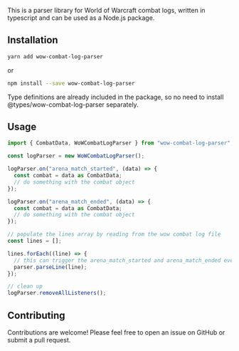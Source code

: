 This is a parser library for World of Warcraft combat logs, written in typescript and can be used as a Node.js package.

## Installation

```bash
yarn add wow-combat-log-parser
```

or

```bash
npm install --save wow-combat-log-parser
```

Type definitions are already included in the package, so no need to install @types/wow-combat-log-parser separately.

## Usage

```javascript
import { CombatData, WoWCombatLogParser } from "wow-combat-log-parser";

const logParser = new WoWCombatLogParser();

logParser.on("arena_match_started", (data) => {
  const combat = data as CombatData;
  // do something with the combat object
});

logParser.on("arena_match_ended", (data) => {
  const combat = data as CombatData;
  // do something with the combat object
});

// populate the lines array by reading from the wow combat log file
const lines = [];

lines.forEach((line) => {
  // this can trigger the arena_match_started and arena_match_ended events
  parser.parseLine(line);
});

// clean up
logParser.removeAllListeners();
```

## Contributing

Contributions are welcome! Please feel free to open an issue on GitHub or submit a pull request.
